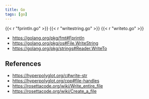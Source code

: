 ```yaml
---
title: Go
tags: [go]
---
```


{{< r "fprintln.go" >}}
{{< r "writestring.go" >}}
{{< r "writeto.go" >}}

- <https://golang.org/pkg/fmt#Fprintln>
- <https://golang.org/pkg/os#File.WriteString>
- <https://golang.org/pkg/strings#Reader.WriteTo>

## References

- <https://hyperpolyglot.org/c#write-str>
- <https://hyperpolyglot.org/cpp#file-handles>
- <https://rosettacode.org/wiki/Write_entire_file>
- <https://rosettacode.org/wiki/Create_a_file>
